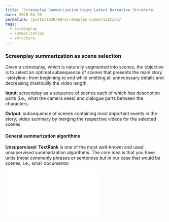 ```yaml
---
title: 'Screenplay Summarization Using Latent Narrative Structure'
date: 2020-04-28
permalink: /posts/2020/08/screenplay-summarization/
tags:
  - screenplay
  - summarization
  - structure
---
```


### Screenplay summarization as scene selection

Given a screenplay, which is naturally segmented into scenes, the objective is to select an optimal subsequence of scenes that presents the main story -storyline- from beginning to end while omitting all unnecessary details and decreasing drastically the video length.

**Input**: screenplay as a sequence of scenes each of which has description parts (i.e., what the camera sees) and dialogue parts between the characters.

**Output**: subsequence of scenes containing most important events in the story; video summary by merging the respective videos for the selected scenes.

#### General summarization algorithms

**Unsupervised**: __TextRank__ is one of the most well-known and used unsupervised summarization algorithms. The core idea is that you have units (most commonly phrases or sentences but in our case that would be scenes, i.e., small documents) 

![High Level](src/_posts/Images/highlevel_diff-crop.pdf)


